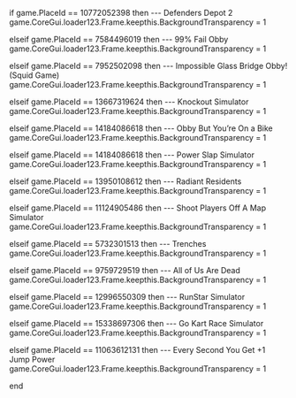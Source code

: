 if game.PlaceId == 10772052398 then --- Defenders Depot 2
    game.CoreGui.loader123.Frame.keepthis.BackgroundTransparency = 1

elseif game.PlaceId == 7584496019 then --- 99% Fail Obby
    game.CoreGui.loader123.Frame.keepthis.BackgroundTransparency = 1

elseif game.PlaceId == 7952502098 then --- Impossible Glass Bridge Obby! (Squid Game)
    game.CoreGui.loader123.Frame.keepthis.BackgroundTransparency = 1

elseif game.PlaceId == 13667319624 then --- Knockout Simulator
    game.CoreGui.loader123.Frame.keepthis.BackgroundTransparency = 1

elseif game.PlaceId == 14184086618 then --- Obby But You’re On a Bike
    game.CoreGui.loader123.Frame.keepthis.BackgroundTransparency = 1

elseif game.PlaceId == 14184086618 then --- Power Slap Simulator
    game.CoreGui.loader123.Frame.keepthis.BackgroundTransparency = 1

elseif game.PlaceId == 13950108612 then --- Radiant Residents
    game.CoreGui.loader123.Frame.keepthis.BackgroundTransparency = 1

elseif game.PlaceId == 11124905486 then --- Shoot Players Off A Map Simulator
    game.CoreGui.loader123.Frame.keepthis.BackgroundTransparency = 1

elseif game.PlaceId == 5732301513 then --- Trenches
    game.CoreGui.loader123.Frame.keepthis.BackgroundTransparency = 1

elseif game.PlaceId == 9759729519 then --- All of Us Are Dead
    game.CoreGui.loader123.Frame.keepthis.BackgroundTransparency = 1

elseif game.PlaceId == 12996550309 then --- RunStar Simulator
    game.CoreGui.loader123.Frame.keepthis.BackgroundTransparency = 1

elseif game.PlaceId == 15338697306 then --- Go Kart Race Simulator
    game.CoreGui.loader123.Frame.keepthis.BackgroundTransparency = 1

elseif game.PlaceId == 11063612131 then --- Every Second You Get +1 Jump Power
    game.CoreGui.loader123.Frame.keepthis.BackgroundTransparency = 1


end
